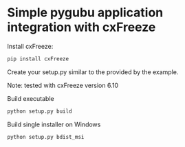 # Simple pygubu application integration with cxFreeze

Install cxFreeze:

```bash
pip install cxFreeze
```

Create your setup.py similar to the provided by the example.

Note: tested with cxFreeze version 6.10

Build executable

```bash
python setup.py build
```

Build single installer on Windows

```bash
python setup.py bdist_msi
```